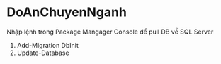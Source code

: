 # DoAnChuyenNganh
Nhập lệnh trong Package Mangager Console để pull DB về SQL Server
1. Add-Migration DbInit
2. Update-Database
